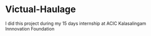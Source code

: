 # Victual-Haulage
I did this project during my 15 days internship at ACIC Kalasalingam Innnovation Foundation
